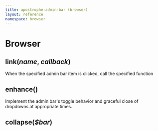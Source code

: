 ```yaml
---
title: apostrophe-admin-bar (browser)
layout: reference
namespace: browser
---
```


# Browser

## link\(_name_, _callback_\)

When the specified admin bar item is clicked, call the specified function

## enhance\(\)

Implement the admin bar's toggle behavior and graceful close of dropdowns at appropriate times.

## collapse\(_$bar_\)

